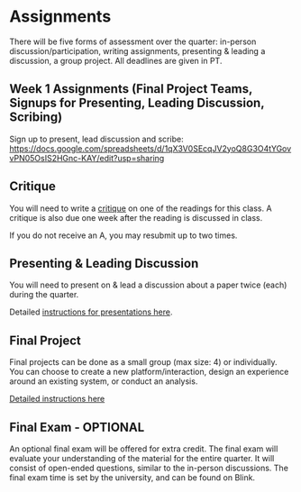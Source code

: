 # Assignments

There will be five forms of assessment over the quarter: in-person discussion/participation, writing assignments, presenting & leading a discussion, a group project. All deadlines are given in PT.

<!--
## Writing Assignments

You will need to submit critiques each week of the quarter, until you receive at least three "A" grades on your critiques. Once you have submitted three "A" quality critiques, you have indicated your mastery and may stop submitting them.   

Detailed [instructions for critiques here](https://kristenvaccaro.github.io/antisocial-computing/critiques.html).  

Writing assignments will be due at 5PM Friday, every week.  
-->

## Week 1 Assignments (Final Project Teams, Signups for Presenting, Leading Discussion, Scribing)  

Sign up to present, lead discussion and scribe: https://docs.google.com/spreadsheets/d/1qX3V0SEcqJV2yoQ8G3O4tYGovvPN05OsIS2HGnc-KAY/edit?usp=sharing    

## Critique 

You will need to write a [critique](https://kristenvaccaro.github.io/antisocial-computing/critiques.html) on one of the readings for this class. A critique is also due one week after the reading is discussed in class.

If you do not receive an A, you may resubmit up to two times. 

## Presenting & Leading Discussion

You will need to present on & lead a discussion about a paper twice (each) during the quarter.  

Detailed [instructions for presentations here](https://kristenvaccaro.github.io/antisocial-computing/discussions.html).  


## Final Project

Final projects can be done as a small group (max size: 4) or individually. You can choose to create a new platform/interaction, design an experience around an existing system, or conduct an analysis.  

[Detailed instructions here](https://kristenvaccaro.github.io/antisocial-computing/final-project.html)


## Final Exam - OPTIONAL

An optional final exam will be offered for extra credit. The final exam will evaluate your understanding of the material for the entire quarter. It will consist of open-ended questions, similar to the in-person discussions. The final exam time is set by the university, and can be found on Blink.  
